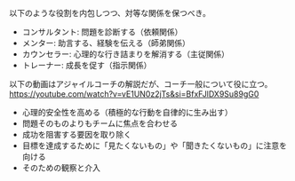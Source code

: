 以下のような役割を内包しつつ、対等な関係を保つべき。

- コンサルタント: 問題を診断する（依頼関係）
- メンター: 助言する、経験を伝える（師弟関係）
- カウンセラー: 心理的な行き詰まりを解消する（主従関係）
- トレーナー: 成長を促す（指示関係）

以下の動画はアジャイルコーチの解説だが、コーチ一般について役に立つ。
https://youtube.com/watch?v=vE1UN0z2jTs&si=BfxFJlDX9Su89gG0

- 心理的安全性を高める（積極的な行動を自律的に生み出す）
- 問題そのものよりもチームに焦点を合わせる
- 成功を阻害する要因を取り除く
- 目標を達成するために「見たくないもの」や「聞きたくないもの」に注意を向ける
- そのための観察と介入
